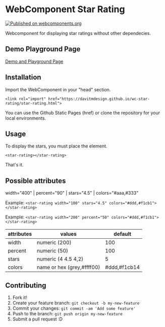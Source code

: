 # WebComponent Star Rating

[![Published on webcomponents.org](https://img.shields.io/badge/webcomponents.org-published-blue.svg)](https://www.webcomponents.org/element/owner/my-element)

Webcomponent for displaying star ratings <star-rating> without other dependecies.

## Demo Playground Page

[Demo and Playground Page](https://davitmdesign.github.io/wc-star-rating/index.html)

## Installation

Import the WebComponent in your "head" section.

`<link rel="import" href="https://davitmdesign.github.io/wc-star-rating/star-rating.html">`

You can use the Github Static Pages (href) or clone the repository for your local environments.

## Usage

To display the stars, you must place the element.

`<star-rating></star-rating>`

That's it.

## Possible attributes

width="400" | percent="90" | stars="4.5" | colors="#aaa,#333"

Example: `<star-rating width="100" stars="4.5" colors="#ddd,#f1cb1"></star-rating>`

Example: `<star-rating width="200" percent="50" colors="#ddd,#f1cb1"></star-rating>`


| attributes        |     values                        |   default      |
| ----------------- |-----------------------------------|----------------|
| width             | numeric (200)                     | 100            |
| percent           | numeric (50)                      | 100            |
| stars             | numeric (4 4.5 4,2)               | 5              |
| colors            | name or hex (grey,#ffff00)        | #ddd,#f1cb14   |


## Contributing

1. Fork it!
2. Create your feature branch: `git checkout -b my-new-feature`
3. Commit your changes: `git commit -am 'Add some feature'`
4. Push to the branch: `git push origin my-new-feature`
5. Submit a pull request :D
